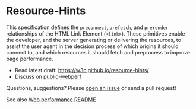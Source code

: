 # Resource-Hints

This specification defines the `preconnect`, `prefetch`, and `prerender` relationships of the HTML Link Element (`<link>`). These primitives enable the developer, and the server generating or delivering the resources, to assist the user agent in the decision process of which origins it should connect to, and which resources it should fetch and preprocess to improve page performance.

* Read latest draft: https://w3c.github.io/resource-hints/
* Discuss on [public-webperf](http://www.w3.org/Search/Mail/Public/search?keywords=%5Bresource-hints%5D&hdr-1-name=subject&hdr-1-query=&index-grp=Public_FULL&index-type=t&type-index=public-web-perf)

Questions, suggestions? Please [open an issue](https://github.com/w3c/resource-hints/issues) or send a pull request!

See also [Web performance README](https://github.com/w3c/web-performance/blob/gh-pages/README.md)
